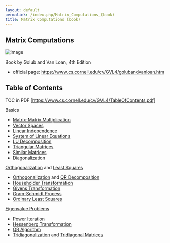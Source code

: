 ```yaml
---
layout: default
permalink: /index.php/Matrix_Computations_(book)
title: Matrix Computations (book)
---
```

## Matrix Computations

<img src="http://cv02.twirpx.net/1459/1459090.jpg" alt="Image">

Book by Golub and Van Loan, 4th Edition
- official page: https://www.cs.cornell.edu/cv/GVL4/golubandvanloan.htm

## Table of Contents
TOC in PDF [https://www.cs.cornell.edu/cv/GVL4/TableOfContents.pdf]


Basics
- [Matrix-Matrix Multiplication](Matrix-Matrix_Multiplication)
- [Vector Spaces](Vector_Spaces)
- [Linear Independence](Linear_Independence)
- [System of Linear Equations](System_of_Linear_Equations)
- [LU Decomposition](LU_Decomposition)
- [Triangular Matrices](Triangular_Matrices)
- [Similar Matrices](Similar_Matrices)
- [Diagonalization](Diagonalization)

[Orthogonalization](Orthogonalization) and [Least Squares](Ordinary_Least_Squares)
- [Orthogonalization](Orthogonalization) and [QR Decomposition](QR_Decomposition)
- [Householder Transformation](Householder_Transformation)
- [Givens Transformation](Givens_Transformation)
- [Gram-Schmidt Process](Gram-Schmidt_Process)
- [Ordinary Least Squares](Ordinary_Least_Squares)

[Eigenvalue Problems](Eigenvalues_and_Eigenvectors)
- [Power Iteration](Power_Iteration)
- [Hessenberg Transformation](Hessenberg_Transformation)
- [QR Algorithm](QR_Algorithm)
- [Tridiagonalization](Tridiagonalization) and [Tridiagonal Matrices](Tridiagonal_Matrices)